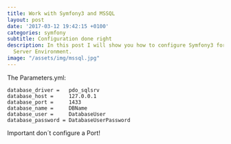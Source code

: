 ```yaml
---
title: Work with Symfony3 and MSSQL
layout: post
date: '2017-03-12 19:42:15 +0100'
categories: symfony
subtitle: Configuration done right
description: In this post I will show you how to configure Symfony3 for a pure Windows
  Server Environment.
image: "/assets/img/mssql.jpg"
---
```


The Parameters.yml:

```
database_driver =   pdo_sqlsrv
database_host =     127.0.0.1
database_port =     1433
database_name =     DBName
database_user =     DatabaseUser
database_password = DatabaseUserPassword
```

Important don´t configure a Port! 
